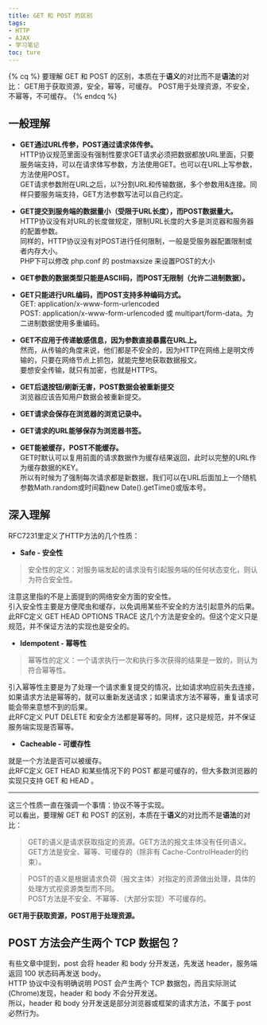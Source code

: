 ```yaml
---
title: GET 和 POST 的区别
tags:
- HTTP
- AJAX
- 学习笔记
toc: ture
---
```


{% cq %}
要理解 GET 和 POST 的区别，本质在于<strong>语义</strong>的对比而不是<strong>语法</strong>的对比：
GET用于获取资源，安全，幂等，可缓存。
POST用于处理资源，不安全，不幂等，不可缓存。
{% endcq %}

<!-- more -->

## 一般理解

- **GET通过URL传参，POST通过请求体传参。**  
HTTP协议规范里面没有强制性要求GET请求必须把数据都放URL里面，只要服务端支持，可以在请求体写参数，方法使用GET。也可以在URL上写参数，方法使用POST。  
GET请求参数附在URL之后，以?分割URL和传输数据，多个参数用&连接。同样只要服务端支持，GET方法参数写法可以自己约定。  

- **GET提交到服务端的数据量小（受限于URL长度），而POST数据量大。**  
HTTP协议没有对URL的长度做规定，限制URL长度的大多是浏览器和服务器的配置参数。  
同样的，HTTP协议没有对POST进行任何限制，一般是受服务器配置限制或者内存大小。  
PHP下可以修改 php.conf 的 postmaxsize 来设置POST的大小  

- **GET参数的数据类型只能是ASCII码，而POST无限制（允许二进制数据）。**  


- **GET只能进行URL编码，而POST支持多种编码方式。**  
GET: application/x-www-form-urlencoded  
POST: application/x-www-form-urlencoded 或 multipart/form-data。为二进制数据使用多重编码。

- **GET不应用于传递敏感信息，因为参数直接暴露在URL上。**  
然而，从传输的角度来说，他们都是不安全的，因为HTTP在网络上是明文传输的，只要在网络节点上抓包，就能完整地获取数据报文。  
要想安全传输，就只有加密，也就是HTTPS。

- **GET后退按钮/刷新无害，POST数据会被重新提交**  
浏览器应该告知用户数据会被重新提交。  

- **GET请求会保存在浏览器的浏览记录中。**  

- **GET请求的URL能够保存为浏览器书签。**  

- **GET能被缓存，POST不能缓存。**  
GET时默认可以复用前面的请求数据作为缓存结果返回，此时以完整的URL作为缓存数据的KEY。  
所以有时候为了强制每次请求都是新数据，我们可以在URL后面加上一个随机参数Math.random或时间戳new Date().getTime()或版本号。


## 深入理解

RFC7231里定义了HTTP方法的几个性质：

- **Safe - 安全性**  
>安全性的定义：对服务端发起的请求没有引起服务端的任何状态变化，则认为符合安全性。

注意这里指的不是上面提到的网络安全方面的安全性。  
引入安全性主要是方便爬虫和缓存，以免调用某些不安全的方法引起意外的后果。  
此RFC定义 GET HEAD OPTIONS TRACE 这几个方法是安全的。但这个定义只是规范，并不保证方法的实现也是安全的。  

- **Idempotent - 幂等性**  
>幂等性的定义：一个请求执行一次和执行多次获得的结果是一致的，则认为符合幂等性。

引入幂等性主要是为了处理一个请求重复提交的情况，比如请求响应前失去连接，如果请求方法是幂等的，就可以重新发送请求；如果请求方法不幂等，重复请求可能会带来意想不到的后果。  
此RFC定义 PUT DELETE 和安全方法都是幂等的。同样，这只是规范，并不保证服务端实现是否幂等。  

- **Cacheable - 可缓存性**

就是一个方法是否可以被缓存。  
此RFC定义 GET HEAD 和某些情况下的 POST 都是可缓存的，但大多数浏览器的实现只支持 GET 和 HEAD 。  

---

这三个性质一直在强调一个事情：协议不等于实现。  
可以看出，要理解 GET 和 POST 的区别，本质在于**语义**的对比而不是**语法**的对比：  


>GET的语义是请求获取指定的资源。GET方法的报文主体没有任何语义。  
GET方法是安全、幂等、可缓存的（除非有 Cache-ControlHeader的约束）。  

>POST的语义是根据请求负荷（报文主体）对指定的资源做出处理，具体的处理方式视资源类型而不同。  
POST方法是不安全、不幂等、（大部分实现）不可缓存的。  

**GET用于获取资源，POST用于处理资源。**  

## POST 方法会产生两个 TCP 数据包？

有些文章中提到，post 会将 header 和 body 分开发送，先发送 header，服务端返回 100 状态码再发送 body。  
HTTP 协议中没有明确说明 POST 会产生两个 TCP 数据包，而且实际测试(Chrome)发现，header 和 body 不会分开发送。  
所以，header 和 body 分开发送是部分浏览器或框架的请求方法，不属于 post 必然行为。
